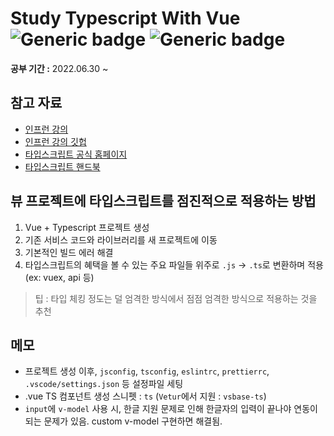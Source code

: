 # Study Typescript With Vue ![Generic badge](https://img.shields.io/badge/nodejs-v12.18.2-blue.svg) ![Generic badge](https://img.shields.io/badge/npm-v6.14.5-blue.svg)   
**공부 기간 :** 2022.06.30 ~

## 참고 자료

- [인프런 강의](https://www.inflearn.com/course/vue-ts)
- [인프런 강의 깃헙](https://github.com/joshua1988/learn-vue-typescript)
- [타입스크립트 공식 홈페이지](https://www.typescriptlang.org/)
- [타입스크립트 핸드북](https://joshua1988.github.io/ts/)

## 뷰 프로젝트에 타입스크립트를 점진적으로 적용하는 방법
1. Vue + Typescript 프로젝트 생성
2. 기존 서비스 코드와 라이브러리를 새 프로젝트에 이동
3. 기본적인 빌드 에러 해결
4. 타입스크립트의 혜택을 볼 수 있는 주요 파일들 위주로 `.js` -> `.ts`로 변환하며 적용 (ex: vuex, api 등)
> 팁 : 타입 체킹 정도는 덜 엄격한 방식에서 점점 엄격한 방식으로 적용하는 것을 추천

## 메모

- 프로젝트 생성 이후, `jsconfig`, `tsconfig`, `eslintrc`, `prettierrc`, `.vscode/settings.json` 등 설정파일 세팅
- .vue TS 컴포넌트 생성 스니펫 : `ts` (`Vetur`에서 지원 : `vsbase-ts`)
- `input`에 `v-model` 사용 시, 한글 지원 문제로 인해 한글자의 입력이 끝나야 연동이 되는 문제가 있음. custom v-model 구현하면 해결됨.
